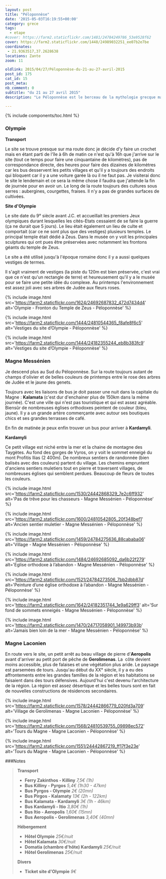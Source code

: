 ```yaml
---
layout: post
title: "Péloponnèse"
date: '2015-05-03T16:19:55+00:00'
category: grece
tags:
  - etape
#cover: https://farm2.staticflickr.com/1481/24784249786_53e9528f62
cover: https://farm2.staticflickr.com/1448/24989032251_ee07b2e7be
coordinates:
 - 21.9363517,37.2628638
locations: Zante
zoom: 11

oldlink: 2015/04/27/Péloponnèse-du-21-au-27-avril-2015
post_id: 175
cat_id: 15
post_meta:
nb_comment: 0
subtitle: "du 21 au 27 avril 2015"
description: "Le Péloponnèse est le berceau de la mythologie grecque mais également une belle nature."

---
```


{% include components/toc.html %}

### Olympie



**Transport**



Le site se trouve presque sur ma route donc je décide d'y faire un crochet mais en étant parti de l'île à 6h de matin ce n'est qu'à 16h que j'arrive sur le site (tout ce temps pour faire une cinquantaine de kilomètres), pas de correspondance directe, des heures pour faire des dizaines de kilomètres car les bus desservent les petits villages et qu'il y a toujours des endroits qui bloquent car il y a une voiture garée là ou il ne faut pas. Je visiterai donc le site le lendemain et ce sera la même chose il faudra que j'attende la fin de journée pour en avoir un. Le long de la route toujours des cultures sous serres : aubergines, courgettes, fraises. Il n'y a pas de grandes surfaces de cultivées.



**Site d'Olympie**



Le site date du 9° siècle avant J.C. et accueillait les premiers Jeux olympiques durant lesquelles les cités-Etats cessaient de se faire la guerre (ça ne durait que 5 jours). Le lieu était également un lieu de culte et comportait (car ce ne sont plus que des vestiges) plusieurs temples. Le principal temple était dédié à Zeus. Dans le musée on y voit les principales sculptures qui ont pues être préservées avec notamment les frontons géants du temple de Zeus.



Le site a été utilisé jusqu'à l'époque romaine donc il y a aussi quelques vestiges de termes.



Il s'agit vraiment de vestiges (la piste du 120m est bien préservée, c'est vrai que ce n'est qu'un rectangle de terre) et heureusement qu'il y a le musée pour se faire une petite idée du complexe. Au printemps l'environnement est assez joli avec ses arbres de Judée aux fleurs roses.


{% include image.html
  src='https://farm2.staticflickr.com/1624/24692687832_472d7434d4'
  alt='Olympie - Fronton du Temple de Zeus - Péloponnèse'
%}


{% include image.html
  src='https://farm2.staticflickr.com/1444/24810544365_f8afe8f6c5'
  alt='Vestiges du site d’Olympie - Péloponnèse'
%}

{% include image.html
  src='https://farm2.staticflickr.com/1444/24182355244_eb8b383fc9'
  alt='Vestiges du site d’Olympie - Péloponnèse'
%}


### Magne Messénien



Je descend plus au Sud du Péloponnèse. Sur la route toujours autant de champs d'olivier et de belles couleurs de printemps entre le rose des arbres de Judée et le jaune des genets.



Toujours avec les liaisons de bus je doit passer une nuit dans la capitale du Magne : **Kalamata** (c'est dur d'enchainer plus de 150km dans la même journée). C'est une ville qui n'est pas touristique et qui est assez agréable. Biensûr de nombreuses églises orthodoxes peintent de couleur (bleu, jaune). Il y a un grande artère commerçante avec autour ses boutiques chics et ses grandes terrasses de café.



En fin de matinée je peux enfin trouver un bus pour arriver à **Kardamyli**.



**Kardamyli**



Ce petit village est niché entre la mer et la chaine de montagne des Taygètes. Au fond des gorges de Vyros, on y voit le sommet enneigé du mont Profitis Ilias (2 400m). De nombreux sentiers de randonnée (bien balisés avec des couleurs) partent du village. Les chemins empruntent d'anciens sentiers muletiers tout en pierre et traversent villages, de nombreuses églises qui semblent perdues. Beaucoup de fleurs de toutes les couleurs.


{% include image.html
  src='https://farm2.staticflickr.com/1530/24442868329_7e2c6ff932'
  alt='Pas de trêve pour les chasseurs - Magne Messénien - Péloponnèse'
%}

{% include image.html
  src='https://farm2.staticflickr.com/1600/24810542805_20f348bef1'
  alt='Ancien sentier muletier - Magne Messénien - Péloponnèse'
%}

{% include image.html
  src='https://farm2.staticflickr.com/1459/24784275636_88cababa06'
  alt='Village - Magne Messénien - Péloponnèse'
%}


{% include image.html
  src='https://farm2.staticflickr.com/1484/24692685092_da6b22f279'
  alt='Eglise orthodoxe à l’abandon - Magne Messénien - Péloponnèse'
%}

{% include image.html
  src='https://farm2.staticflickr.com/1521/24784273506_7bb2dbb87d'
  alt='Peinture d’une église orthodoxe à l’abandon - Magne Messénien - Péloponnèse'
%}

{% include image.html
  src='https://farm2.staticflickr.com/1642/24182351744_1e9a629ff3'
  alt='Sur fond de sommets enneigés - Magne Messénien - Péloponnèse'
%}


{% include image.html
  src='https://farm2.staticflickr.com/1470/24717058901_149973b93b'
  alt='Jamais bien loin de la mer - Magne Messénien - Péloponnèse'
%}


### Magne Laconien



En route vers le site, un petit arrêt au beau village de pierre d'**Aeropolis** avant d'arriver au petit port de pêche de **Gerolimenas**. La  côte devient moins accessible, plus de falaises et une végétation plus aride. Le paysage est parsemées de tours. Jusqu'au début du XX° siècle, il y a eu des affrontements entre les grandes familles de la région et les habitations se faisaient dans des tours défensives. Aujourd'hui c'est devenu l'architecture de la région. La région est assez désertique et les belles tours sont en fait de nouvelles constructions de résidences secondaires.



{% include image.html
  src='https://farm2.staticflickr.com/1578/24442866779_020fd3a709'
  alt='Village de Gerolimenas - Magne Laconien - Péloponnèse'
%}



{% include image.html
  src='https://farm2.staticflickr.com/1568/24810539755_09898ec572'
  alt='Tours du Magne - Magne Laconien - Péloponnèse'
%}


{% include image.html
  src='https://farm2.staticflickr.com/1551/24442867219_ff17f3e23e'
  alt='Tours du Magne - Magne Laconien - Péloponnèse'
%}


###Notes

>**Transport**
>
>- **Ferry Zakinthos - Killiny** *7,5€ (1h)*
>- **Bus Killiny - Pyrgos** *5,4€ (1h30 - 47km)*
>- **Bus Pyrgos - Olympie** *2€ (20mn)*
>- **Bus Pirgos - Kalamaty** *13€ (2h - 122km)*
>- **Bus Kalamata - Kardamyli** *3€ (1h - 46km)*
>- **Bus Kardamyli - Itio** *3,80€ (1h)*
>- **Bus Itio - Aeropolis** *1,60€ (15mn)*
>- **Bus Aeropolis - Gerolimenas** *3,40€ (40mn)*
>
>**Hébergement**
>
>- **Hôtel Olympie** *25€/nuit*
>- **Hôtel Kalamata** *30€/nuit*
>- **Domatia (chambre d'hôte) Kardamyli** *25€/nuit*
>- **Hôtel Gerolimenas** *25€/nuit*
>
>**Divers**  
>- **Ticket site d'Olympie** *9€*
